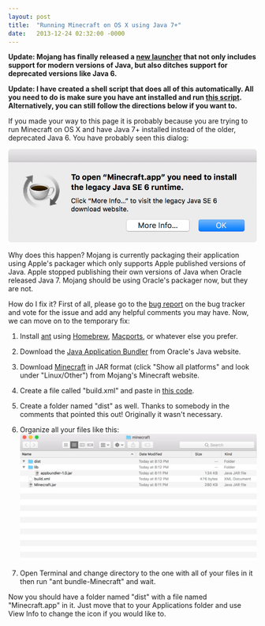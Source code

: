 ```yaml
---
layout: post
title:  "Running Minecraft on OS X using Java 7+"
date:   2013-12-24 02:32:00 -0000
---
```

**Update: Mojang has finally released a [new launcher](https://minecraft.net/download) that not only includes support for modern versions of Java, but also ditches support for deprecated versions like Java 6.**

**Update: I have created a shell script that does all of this automatically. All you need to do is make sure you have ant installed and run [this script](https://gist.github.com/KovuTheHusky/c70af0623aab4625ccebef1140fc5d11). Alternatively, you can still follow the directions below if you want to.**

If you made your way to this page it is probably because you are trying to run Minecraft on OS X and have Java 7+ installed instead of the older, deprecated Java 6. You have probably seen this dialog:

<a href="/images/Screen%20Shot%202017-10-13%20at%207.36.28%20PM.png" data-lightbox="Screen Shot 2017-10-13 at 7.36.28 PM"><img src="/images/Screen%20Shot%202017-10-13%20at%207.36.28%20PM.png" alt="Screen Shot 2017-10-13 at 7.36.28 PM"></a>

Why does this happen? Mojang is currently packaging their application using Apple's packager which only supports Apple published versions of Java. Apple stopped publishing their own versions of Java when Oracle released Java 7. Mojang should be using Oracle's packager now, but they are not.

How do I fix it? First of all, please go to the [bug report](https://bugs.mojang.com/browse/MCL-1049) on the bug tracker and vote for the issue and add any helpful comments you may have. Now, we can move on to the temporary fix:

1. Install [ant](https://ant.apache.org) using [Homebrew](https://brew.sh), [Macports](https://macports.org), or whatever else you prefer.

2. Download the [Java Application Bundler](https://java.net/projects/appbundler) from Oracle's Java website.

3. Download [Minecraft](https://minecraft.net/download) in JAR format (click "Show all platforms" and look under "Linux/Other") from Mojang's Minecraft website.

4. Create a file called "build.xml" and paste in [this code](https://gist.github.com/KovuTheHusky/f4a500f82acfb63abddc76236d6c8db3).

5. Create a folder named "dist" as well. Thanks to somebody in the comments that pointed this out! Originally it wasn't necessary.

6. Organize all your files like this: <a href="/images/Screen%20Shot%202017-10-13%20at%208.13.32%20PM.png" data-lightbox="Screen Shot 2017-10-13 at 8.13.32 PM"><img src="/images/Screen%20Shot%202017-10-13%20at%208.13.32%20PM.png" alt="Screen Shot 2017-10-13 at 8.13.32 PM"></a>

7. Open Terminal and change directory to the one with all of your files in it then run "ant bundle-Minecraft" and wait.

Now you should have a folder named "dist" with a file named "Minecraft.app" in it. Just move that to your Applications folder and use View Info to change the icon if you would like to.
